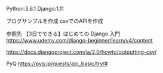  
Python:3.6.1
Django:1.11


ブログサンプルを作成
csvでのAPIを作成

参照先
【3日でできる】はじめての Django 入門
https://www.udemy.com/django-beginner/learn/v4/content

https://docs.djangoproject.com/ja/2.0/howto/outputting-csv/

PyQ
https://pyq.jp/quests/api_basic/try/#
